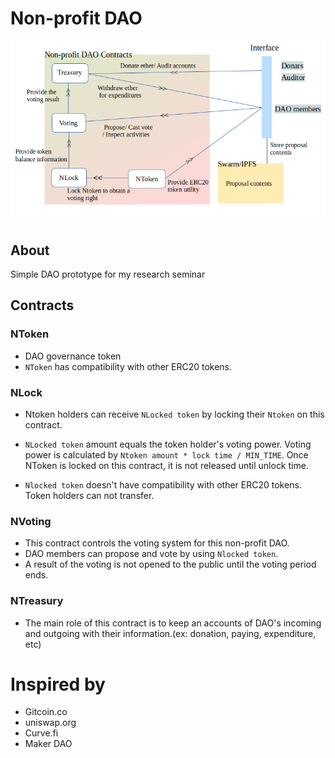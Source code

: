 # Non-profit DAO<br>

![np-dao](./images/np-dao.png)

## About

Simple DAO prototype for my research seminar

## Contracts

### NToken

- DAO governance token<br>
- `NToken` has compatibility with other ERC20 tokens.<br>

### NLock

- Ntoken holders can receive `NLocked token` by locking their `Ntoken` on this contract.<br>
- `NLocked token` amount equals the token holder's voting power.
  Voting power is calculated by `Ntoken amount * lock time / MIN_TIME`.
  Once NToken is locked on this contract, it is not released until unlock time.

- `Nlocked token` doesn't have compatibility with other ERC20 tokens.<br>
  Token holders can not transfer.

### NVoting

- This contract controls the voting system for this non-profit DAO.
- DAO members can propose and vote by using `Nlocked token`.<br>
- A result of the voting is not opened to the public until the voting period ends.

### NTreasury

- The main role of this contract is to keep an accounts of DAO's incoming and outgoing with their information.(ex: donation, paying, expenditure, etc)

# Inspired by

- Gitcoin.co
- uniswap.org
- Curve.fi
- Maker DAO
